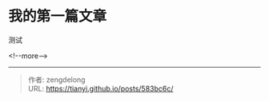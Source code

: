 # 我的第一篇文章



测试

&lt;!--more--&gt;


---

> 作者: zengdelong  
> URL: https://tianyi.github.io/posts/583bc6c/  

